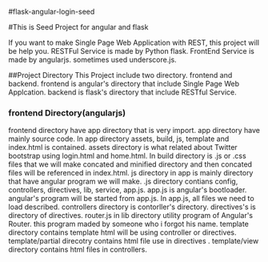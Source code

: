 #flask-angular-login-seed
 
#This is Seed Project for angular and flask 

If you want to make Single Page Web Application with REST, this project will be help you.  RESTFul Service is made by Python flask. FrontEnd Service is made by angularjs. sometimes used underscore.js. 

##Project Directory
This Project include two directory. frontend and backend. frontend is angular's directory that include Single Page Web Applcation. backend is flask's directory that include RESTful Service. 

### frontend Directory(angularjs)
frontend directory have app directory that is very import. app directory have mainly source code. In app directory assets, build, js, template and index.html is contained.  assets directory is what related about Twitter bootstrap using login.html and home.html. In build directory is .js or .css files that we will make concated and minified directory and then concated files will be referenced in index.html. js directory in app is mainly directory that have angular program we will make.  .js directory contians config, controllers, directives, lib, service, app.js. app.js is angular's bootloader. angular's program will be started from app.js. In app.js, all files we need to load described. controllers directory is contorller's directory. directives's is directory of directives. router.js in lib directory utility program of Angular's Router. this program maded by someone who i forgot his name. template directory contains template html will be using controller or directives. template/partial direcotry contains html file use in directives . template/view directory contains html files in controllers.



